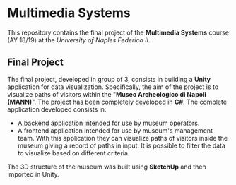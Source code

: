 # Multimedia Systems
This repository contains the final project of the **Multimedia Systems** course (AY 18/19) at the *University of Naples Federico II*.

## Final Project
The final project, developed in group of 3, consists in building a **Unity** application for data visualization. Specifically, the aim of the project is to visualize paths of visitors within the "**Museo Archeologico di Napoli (MANN)**".
The project has been completely developed in **C#**. The complete application developed consists in:

- A backend application intended for use by museum operators.
- A frontend application intended for use by museum's management team. With this application they can visualize paths of visitors inside the museum giving a record of paths in input. It is possible to filter the data to visualize based on different criteria. 

The 3D structure of the museum was built using **SketchUp** and then imported in Unity.

